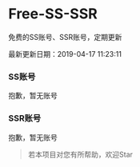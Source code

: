 # Free-SS-SSR

免费的SS账号、SSR账号，定期更新

最新更新日期：2019-04-17 11:23:11 

### SS账号

抱歉，暂无账号

### SSR账号

抱歉，暂无账号



> 若本项目对您有所帮助，欢迎Star